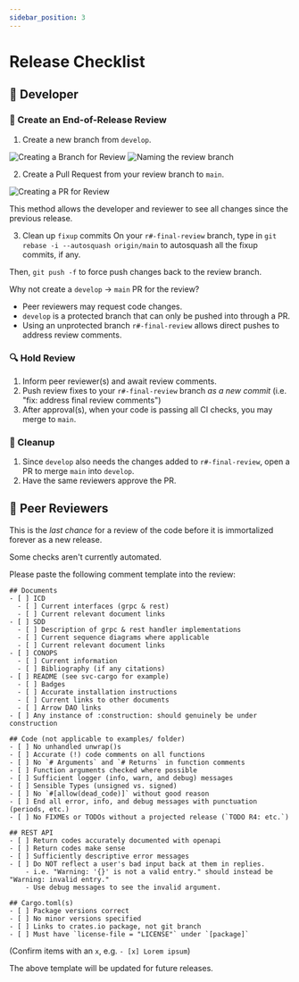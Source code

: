 ```yaml
---
sidebar_position: 3
---
```


# Release Checklist

## :bust_in_silhouette: Developer

### :hatching_chick: Create an End-of-Release Review

1. Create a new branch from `develop`.

![Creating a Branch for Review](/images/release-branch.png)
![Naming the review branch](/images/release-branch-name.png)

2. Create a Pull Request from your review branch to `main`.

![Creating a PR for Review](/images/release-pr.png)

This method allows the developer and reviewer to see all changes since the previous release.

3. Clean up `fixup` commits
On your `r#-final-review` branch, type in `git rebase -i --autosquash origin/main` to autosquash all the fixup commits, if any.

Then, `git push -f` to force push changes back to the review branch.

Why not create a `develop` -> `main` PR for the review?
- Peer reviewers may request code changes.
- `develop` is a protected branch that can only be pushed into through a PR.
- Using an unprotected branch `r#-final-review` allows direct pushes to address review comments.

### :mag: Hold Review

1. Inform peer reviewer(s) and await review comments.
2. Push review fixes to your `r#-final-review` branch *as a new commit* (i.e. "fix: address final review comments")
3. After approval(s), when your code is passing all CI checks, you may merge to `main`.

### :broom: Cleanup

1. Since `develop` also needs the changes added to `r#-final-review`, open a PR to merge `main` into `develop`.
2. Have the same reviewers approve the PR.

## :busts_in_silhouette: Peer Reviewers

This is the *last chance* for a review of the code before it is immortalized forever as a new release.

Some checks aren't currently automated.

Please paste the following comment template into the review:
```
## Documents
- [ ] ICD
  - [ ] Current interfaces (grpc & rest)
  - [ ] Current relevant document links
- [ ] SDD
  - [ ] Description of grpc & rest handler implementations
  - [ ] Current sequence diagrams where applicable
  - [ ] Current relevant document links
- [ ] CONOPS
  - [ ] Current information
  - [ ] Bibliography (if any citations)
- [ ] README (see svc-cargo for example)
  - [ ] Badges
  - [ ] Accurate installation instructions
  - [ ] Current links to other documents
  - [ ] Arrow DAO links
- [ ] Any instance of :construction: should genuinely be under construction

## Code (not applicable to examples/ folder)
- [ ] No unhandled unwrap()s
- [ ] Accurate (!) code comments on all functions
- [ ] No `# Arguments` and `# Returns` in function comments
- [ ] Function arguments checked where possible
- [ ] Sufficient logger (info, warn, and debug) messages
- [ ] Sensible Types (unsigned vs. signed)
- [ ] No `#[allow(dead_code)]` without good reason
- [ ] End all error, info, and debug messages with punctuation (periods, etc.)
- [ ] No FIXMEs or TODOs without a projected release (`TODO R4: etc.`)

## REST API
- [ ] Return codes accurately documented with openapi
- [ ] Return codes make sense
- [ ] Sufficiently descriptive error messages
- [ ] Do NOT reflect a user's bad input back at them in replies.
    - i.e. "Warning: '{}' is not a valid entry." should instead be "Warning: invalid entry."
    - Use debug messages to see the invalid argument.

## Cargo.toml(s)
- [ ] Package versions correct
- [ ] No minor versions specified
- [ ] Links to crates.io package, not git branch
- [ ] Must have `license-file = "LICENSE"` under `[package]`
```

(Confirm items with an `x`, e.g. `- [x] Lorem ipsum`)

The above template will be updated for future releases.
